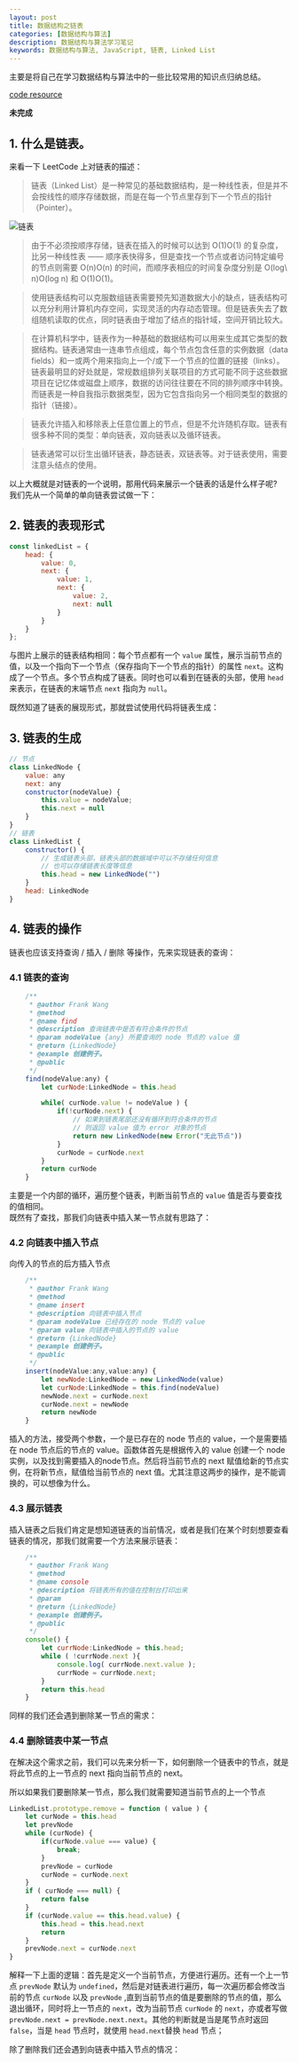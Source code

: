 ```yaml
---
layout: post
title: 数据结构之链表
categories: [数据结构与算法]
description: 数据结构与算法学习笔记
keywords: 数据结构与算法, JavaScript, 链表, Linked List
---
```


主要是将自己在学习数据结构与算法中的一些比较常用的知识点归纳总结。  

[code resource](https://codepen.io/frankbar/pen/yLyjpvP?editors=0111)

**未完成**

## 1. 什么是链表。  

来看一下 LeetCode 上对链表的描述：  

 > 链表（Linked List）是一种常见的基础数据结构，是一种线性表，但是并不会按线性的顺序存储数据，而是在每一个节点里存到下一个节点的指针（Pointer）。

![链表](https://pic.leetcode-cn.com/67c0f9acaaaa44685a22fd85eaaba409341f874b99a5c953ff8efbc8d5110e02-image.png)  
 > 由于不必须按顺序存储，链表在插入的时候可以达到 O(1)O(1) 的复杂度，比另一种线性表 —— 顺序表快得多，但是查找一个节点或者访问特定编号的节点则需要 O(n)O(n) 的时间，而顺序表相应的时间复杂度分别是 O(log\ n)O(log n) 和 O(1)O(1)。

 > 使用链表结构可以克服数组链表需要预先知道数据大小的缺点，链表结构可以充分利用计算机内存空间，实现灵活的内存动态管理。但是链表失去了数组随机读取的优点，同时链表由于增加了结点的指针域，空间开销比较大。

 > 在计算机科学中，链表作为一种基础的数据结构可以用来生成其它类型的数据结构。链表通常由一连串节点组成，每个节点包含任意的实例数据（data fields）和一或两个用来指向上一个/或下一个节点的位置的链接（links）。链表最明显的好处就是，常规数组排列关联项目的方式可能不同于这些数据项目在记忆体或磁盘上顺序，数据的访问往往要在不同的排列顺序中转换。而链表是一种自我指示数据类型，因为它包含指向另一个相同类型的数据的指针（链接）。

 > 链表允许插入和移除表上任意位置上的节点，但是不允许随机存取。链表有很多种不同的类型：单向链表，双向链表以及循环链表。

 > 链表通常可以衍生出循环链表，静态链表，双链表等。对于链表使用，需要注意头结点的使用。  

以上大概就是对链表的一个说明，那用代码来展示一个链表的话是什么样子呢?  
我们先从一个简单的单向链表尝试做一下：

## 2. 链表的表现形式

``` javascript
const linkedList = {
    head: {
        value: 0,
        next: {
            value: 1,
            next: {
                value: 2,
                next: null
            }
        }
    }
};
```

与图片上展示的链表结构相同：每个节点都有一个 `value` 属性，展示当前节点的值，以及一个指向下一个节点（保存指向下一个节点的指针）的属性 `next`。这构成了一个节点。多个节点构成了链表。同时也可以看到在链表的头部，使用 `head` 来表示，在链表的末端节点 `next` 指向为 `null`。  

既然知道了链表的展现形式，那就尝试使用代码将链表生成：  

## 3. 链表的生成  

``` javascript
// 节点
class LinkedNode {
    value: any 
    next: any
    constructor(nodeValue) {
        this.value = nodeValue;
        this.next = null
    }
}
// 链表
class LinkedList {
    constructor() {
        // 生成链表头部，链表头部的数据域中可以不存储任何信息
        // 也可以存储链表长度等信息
        this.head = new LinkedNode("")
    }
	head: LinkedNode 
}
```

## 4. 链表的操作
链表也应该支持查询 / 插入 / 删除 等操作，先来实现链表的查询：  

### 4.1 链表的查询 





``` javascript
    /**
     * @author Frank Wang
     * @method
     * @name find
     * @description 查询链表中是否有符合条件的节点
     * @param nodeValue {any} 所要查询的 node 节点的 value 值
     * @return {LinkedNode}
     * @example 创建例子。
     * @public
     */
    find(nodeValue:any) {
        let curNode:LinkedNode = this.head

        while( curNode.value != nodeValue ) {
            if(!curNode.next) {
                // 如果到链表尾部还没有循环到符合条件的节点
                // 则返回 value 值为 error 对象的节点
                return new LinkedNode(new Error("无此节点"))
            }
            curNode = curNode.next
        }
        return curNode
    }
```
主要是一个内部的循环，遍历整个链表，判断当前节点的 `value` 值是否与要查找的值相同。  
既然有了查找，那我们向链表中插入某一节点就有思路了：

### 4.2 向链表中插入节点

向传入的节点的后方插入节点

``` javascript
    /**
     * @author Frank Wang
     * @method
     * @name insert
     * @description 向链表中插入节点
     * @param nodeValue 已经存在的 node 节点的 value
     * @param value 向链表中插入的节点的 value
     * @return {LinkedNode}
     * @example 创建例子。
     * @public
     */
    insert(nodeValue:any,value:any) {
        let newNode:LinkedNode = new LinkedNode(value)
        let curNode:LinkedNode = this.find(nodeValue)
        newNode.next = curNode.next
        curNode.next = newNode
        return newNode
    }
```

插入的方法，接受两个参数，一个是已存在的 node 节点的 value，一个是需要插在 node 节点后的节点的 value。函数体首先是根据传入的 value 创建一个 node 实例，以及找到需要插入的node节点。然后将当前节点的 next 赋值给新的节点实例，在将新节点，赋值给当前节点的 next 值。尤其注意这两步的操作，是不能调换的，可以想像为什么。

### 4.3 展示链表

插入链表之后我们肯定是想知道链表的当前情况，或者是我们在某个时刻想要查看链表的情况，那我们就需要一个方法来展示链表：

``` javascript
    /**
     * @author Frank Wang
     * @method
     * @name console
     * @description 将链表所有的值在控制台打印出来
     * @param 
     * @return {LinkedNode}
     * @example 创建例子。
     * @public
     */
    console() {
        let currNode:LinkedNode = this.head;
        while ( !currNode.next ){
            console.log( currNode.next.value );
            currNode = currNode.next;
        }
        return this.head
    }
```

同样的我们还会遇到删除某一节点的需求：

### 4.4 删除链表中某一节点  

在解决这个需求之前，我们可以先来分析一下，如何删除一个链表中的节点，就是将此节点的上一节点的 next 指向当前节点的 next。

所以如果我们要删除某一节点，那么我们就需要知道当前节点的上一个节点

```javascript
LinkedList.prototype.remove = function ( value ) {
    let curNode = this.head
    let prevNode 
    while (curNode) {
        if(curNode.value === value) {
            break;
        }
        prevNode = curNode
        curNode = curNode.next
    }
    if ( curNode === null) {
        return false
    }
    if (curNode.value == this.head.value) {
        this.head = this.head.next
        return
    }
    prevNode.next = curNode.next
}
```

解释一下上面的逻辑：首先是定义一个当前节点，方便进行遍历。还有一个上一节点 `prevNode` 默认为 `undefined`，然后是对链表进行遍历，每一次遍历都会修改当前的节点 `curNode` 以及 `prevNode` ,直到当前节点的值是要删除的节点的值，那么退出循环，同时将上一节点的 `next`，改为当前节点 `curNode` 的 `next`，亦或者写做 `prevNode.next = prevNode.next.next`。其他的判断就是当是尾节点时返回 `false`，当是 `head` 节点时，就使用 `head.next`替换 `head` 节点；

除了删除我们还会遇到向链表中插入节点的情况： 

### 